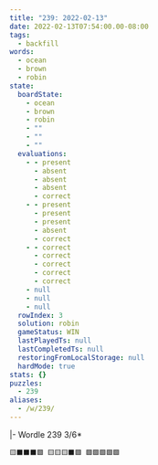 ```yaml
---
title: "239: 2022-02-13"
date: 2022-02-13T07:54:00.00-08:00
tags:
  - backfill
words:
  - ocean
  - brown
  - robin
state:
  boardState:
    - ocean
    - brown
    - robin
    - ""
    - ""
    - ""
  evaluations:
    - - present
      - absent
      - absent
      - absent
      - correct
    - - present
      - present
      - present
      - absent
      - correct
    - - correct
      - correct
      - correct
      - correct
      - correct
    - null
    - null
    - null
  rowIndex: 3
  solution: robin
  gameStatus: WIN
  lastPlayedTs: null
  lastCompletedTs: null
  restoringFromLocalStorage: null
  hardMode: true
stats: {}
puzzles:
  - 239
aliases:
  - /w/239/
---
```

|-
Wordle 239 3/6*
<!-- more -->
``` 🟨⬛⬛⬛🟩 🟨🟨🟨⬛🟩 🟩🟩🟩🟩🟩 ```
